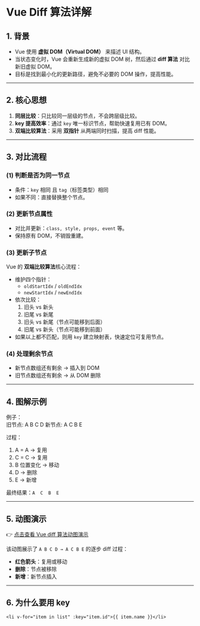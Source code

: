 # Vue Diff 算法详解

## 1. 背景
- Vue 使用 **虚拟 DOM（Virtual DOM）** 来描述 UI 结构。
- 当状态变化时，Vue 会重新生成新的虚拟 DOM 树，然后通过 **diff 算法** 对比新旧虚拟 DOM。
- 目标是找到最小化的更新路径，避免不必要的 DOM 操作，提高性能。

---

## 2. 核心思想
1. **同层比较**：只比较同一层级的节点，不会跨层级比较。  
2. **key 提高效率**：通过 `key` 唯一标识节点，帮助快速复用已有 DOM。  
3. **双端比较算法**：采用 **双指针** 从两端同时扫描，提高 diff 性能。  

---

## 3. 对比流程

### (1) 判断是否为同一节点
- 条件：`key` 相同 且 `tag`（标签类型）相同  
- 如果不同：直接替换整个节点。  

### (2) 更新节点属性
- 对比并更新：`class, style, props, event` 等。  
- 保持原有 DOM，不销毁重建。  

### (3) 更新子节点
Vue 的 **双端比较算法**核心流程：
- 维护四个指针：
  - `oldStartIdx` / `oldEndIdx`
  - `newStartIdx` / `newEndIdx`
- 依次比较：
  1. 旧头 vs 新头  
  2. 旧尾 vs 新尾  
  3. 旧头 vs 新尾（节点可能移到后面）  
  4. 旧尾 vs 新头（节点可能移到前面）  
- 如果以上都不匹配，则用 `key` 建立映射表，快速定位可复用节点。  

### (4) 处理剩余节点
- 新节点数组还有剩余 → 插入到 DOM  
- 旧节点数组还有剩余 → 从 DOM 删除 

---

## 4. 图解示例

例子：  
旧节点: A B C D
新节点: A C B E

过程：  
1. A = A  -> 复用  
2. C = C  -> 复用  
3. B 位置变化 -> 移动  
4. D -> 删除  
5. E -> 新增  

最终结果：`A  C  B  E`

---

## 5. 动图演示

👉 [点击查看 Vue diff 算法动图演示](vue_diff.gif)

该动图展示了 `A B C D → A C B E` 的逐步 diff 过程：  
- **红色箭头**：复用或移动  
- **删除**：节点被移除  
- **新增**：新节点插入  

---

## 6. 为什么要用 key
```vue
<li v-for="item in list" :key="item.id">{{ item.name }}</li>
